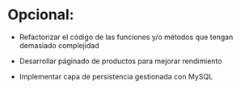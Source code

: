 # Opcional: 
+ Refactorizar el código de las funciones  y/o métodos que tengan demasiado complejidad

+ Desarrollar páginado de productos para mejorar rendimiento

+ Implementar capa de persistencia gestionada con MySQL